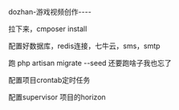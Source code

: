 dozhan-游戏视频创作----

拉下来，cmposer install




配置好数据库，redis连接，七牛云，sms，smtp

跑 php artisan migrate --seed
还要跑啥子我也忘了

配置项目crontab定时任务

配置supervisor 项目的horizon
